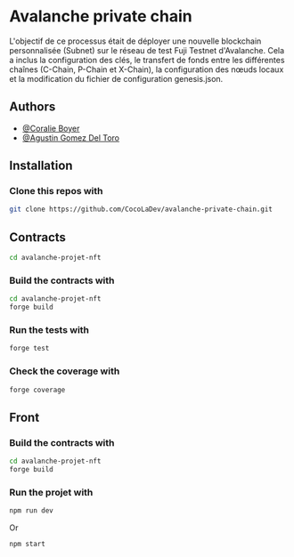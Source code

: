 # Avalanche private chain

L'objectif de ce processus était de déployer une nouvelle blockchain personnalisée (Subnet) sur le réseau de test Fuji Testnet d'Avalanche. Cela a inclus la configuration des clés, le transfert de fonds entre les différentes chaînes (C-Chain, P-Chain et X-Chain), la configuration des nœuds locaux et la modification du fichier de configuration genesis.json.

## Authors

- [@Coralie Boyer](https://github.com/CocoLaDev/)
- [@Agustin Gomez Del Toro](https://github.com/AgustinGomezDelToro)

## Installation

### Clone this repos with

```bash
git clone https://github.com/CocoLaDev/avalanche-private-chain.git
```

## Contracts

```bash
cd avalanche-projet-nft
```

### Build the contracts with

```bash
cd avalanche-projet-nft
forge build
```

### Run the tests with

```bash
forge test
```


### Check the coverage with

```bash
forge coverage
```

## Front

### Build the contracts with

```bash
cd avalanche-projet-nft
forge build
```

### Run the projet with

```bash
npm run dev
```
Or
```bash
npm start
```